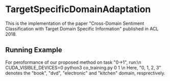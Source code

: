 # TargetSpecificDomainAdaptation
This is the implementation of the paper "Cross-Domain Sentiment Classification with Target Domain Specific Information" published in ACL 2018.

## Running Example
For peroformance of our proposed method on task "0->1", run:\n
CUDA_VISIBLE_DEVICES=0 python3 co_training.py 0 1
\n
Here, "0, 1, 2, 3" denotes the "book", "dvd", "electronic" and "kitchen" domain, resprectively.

